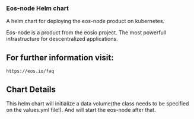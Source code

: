 ### Eos-node Helm chart

A helm chart for deploying the eos-node product on kubernetes.

Eos-node is a product from the eosio project.  The most powerfull 
infrastructure for descentralized applications.

## For further information visit:  

	https://eos.io/faq

## Chart Details

This helm chart will initialize a data volume(the class needs
to be specified on the values.yml file!).  And will start the
eos-node after that.

